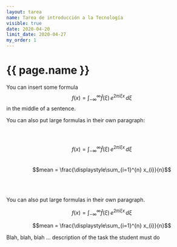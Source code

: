 ```yaml
---
layout: tarea
name: Tarea de introducción a la Tecnología
visible: true
date: 2020-04-20
limit_date: 2020-04-27
my_order: 1
---
```


# {{ page.name }}

You can insert some formula $$f(x) = \int_{-\infty}^\infty \hat f(\xi)\,e^{2 \pi i \xi x} \,d\xi$$ in the middle of a sentence.

You can also put large formulas in their own paragraph:

<br><br>
$$f(x) = \int_{-\infty}^\infty \hat f(\xi)\,e^{2 \pi i \xi x} \,d\xi$$
<br>
$$mean = \frac{\displaystyle\sum_{i=1}^{n} x_{i}}{n}$$

<br><br>

You can also put large formulas in their own paragraph.

$$f(x) = \int_{-\infty}^\infty \hat f(\xi)\,e^{2 \pi i \xi x} \,d\xi$$

$$mean = \frac{\displaystyle\sum_{i=1}^{n} x_{i}}{n}$$

Blah, blah, blah ... description of the task the student must do